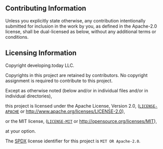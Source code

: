 ## Contributing Information

Unless you explicitly state otherwise, any contribution intentionally submitted
for inclusion in the work by you, as defined in the Apache-2.0 license, shall be
dual-licensed as below, without any additional terms or conditions.

## Licensing Information

Copyright developing.today LLC.

Copyrights in this project are retained by contributors. No copyright assignment
is required to contribute to this project.

Except as otherwise noted (below and/or in individual files and/or in individual directories),

this project is licensed under the Apache License, Version 2.0,
([`LICENSE-APACHE`](LICENSE-APACHE) or http://www.apache.org/licenses/LICENSE-2.0),

or the MIT license,
([`LICENSE-MIT`](LICENSE-MIT) or http://opensource.org/licenses/MIT),

at your option.

The [SPDX](https://spdx.dev) license identifier for this project is `MIT OR Apache-2.0`.
